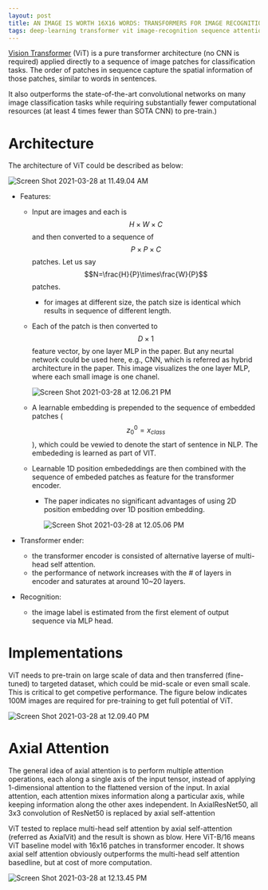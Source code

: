 ```yaml
---
layout: post
title: AN IMAGE IS WORTH 16X16 WORDS: TRANSFORMERS FOR IMAGE RECOGNITION AT SCALE
tags: deep-learning transformer vit image-recognition sequence attention axial-attention
---
```

[Vision Transformer](https://arxiv.org/pdf/2010.11929.pdf) (ViT) is a pure transformer architecture (no CNN is required) applied directly to a sequence of image patches for classification tasks. The order of patches in sequence capture the spatial information of those patches, similar to words in sentences.

It also outperforms the state-of-the-art convolutional networks on many image classification tasks while requiring substantially fewer computational resources (at least 4 times fewer than SOTA CNN) to pre-train.)

# Architecture

The architecture of ViT could be described as below:

![Screen Shot 2021-03-28 at 11.49.04 AM](https://raw.githubusercontent.com/zhangtemplar/zhangtemplar.github.io/master/uPic/2021_03_28_11_49_07_Screen%20Shot%202021-03-28%20at%2011.49.04%20AM.png)

- Features:

  - Input are images and each is $$H\times W\times C$$ and then converted to a sequence of $$P\times P \times C$$ patches. Let us say $$N=\frac{H}{P}\times\frac{W}{P}$$ patches.

    - for images at different size, the patch size is identical which results in sequence of different length.

  - Each of the patch is then converted to $$D\times 1$$ feature vector, by one layer MLP in the paper. But any neurtal network could be used here, e.g., CNN, which is referred as hybrid architecture in the paper. This image visualizes the one layer MLP, where each small image is one chanel.

    ![Screen Shot 2021-03-28 at 12.06.21 PM](https://raw.githubusercontent.com/zhangtemplar/zhangtemplar.github.io/master/uPic/2021_03_28_12_06_27_Screen%20Shot%202021-03-28%20at%2012.06.21%20PM.png)

  - A learnable embedding is prepended to the sequence of embedded patches ($$z_0^0=x_{class}$$), which could be vewied to denote the start of sentence in NLP. The embededing is learned as part of VIT.

  - Learnable 1D position embededdings are then combined with the sequence of embeded patches as feature for the transformer encoder.  

    - The paper indicates no significant advantages of using 2D position embedding over 1D position embedding.  

      ![Screen Shot 2021-03-28 at 12.05.06 PM](https://raw.githubusercontent.com/zhangtemplar/zhangtemplar.github.io/master/uPic/2021_03_28_12_05_32_2021_03_28_12_05_12_Screen%20Shot%202021-03-28%20at%2012.05.06%20PM.png)

- Transformer ender:

  - the transformer encoder is consisted of alternative layerse of multi-head self attention.
  - the performance of network increases with the # of layers in encoder and saturates at around 10~20 layers.

- Recognition:

  - the image label is estimated from the first element of output sequence via MLP head.

# Implementations

ViT needs to pre-train on large scale of data and then transferred (fine-tuned) to targeted dataset, which could be mid-scale or even small scale. This is critical to get competive performance. The figure below indicates 100M images are required for pre-training to get full potential of ViT. 

![Screen Shot 2021-03-28 at 12.09.40 PM](https://raw.githubusercontent.com/zhangtemplar/zhangtemplar.github.io/master/uPic/2021_03_28_12_09_43_Screen%20Shot%202021-03-28%20at%2012.09.40%20PM.png)

# Axial Attention

The general idea of axial attention is to perform multiple attention operations, each along a single axis of the input tensor, instead of applying 1-dimensional attention to the flattened version of the input. In axial attention, each attention mixes information along a particular axis, while keeping information along the other axes independent. In AxialResNet50, all 3x3 convolution of ResNet50 is replaced by axial self-attention

ViT tested to replace multi-head self attention by axial self-attention (referred as AxialVit) and the result is shown as blow. Here ViT-B/16 means ViT baseline model with 16x16 patches in transformer encoder. It shows axial self attention obviously outperforms the multi-head self attention basedline, but at cost of more computation.

![Screen Shot 2021-03-28 at 12.13.45 PM](https://raw.githubusercontent.com/zhangtemplar/zhangtemplar.github.io/master/uPic/2021_03_28_12_13_48_Screen%20Shot%202021-03-28%20at%2012.13.45%20PM.png)

